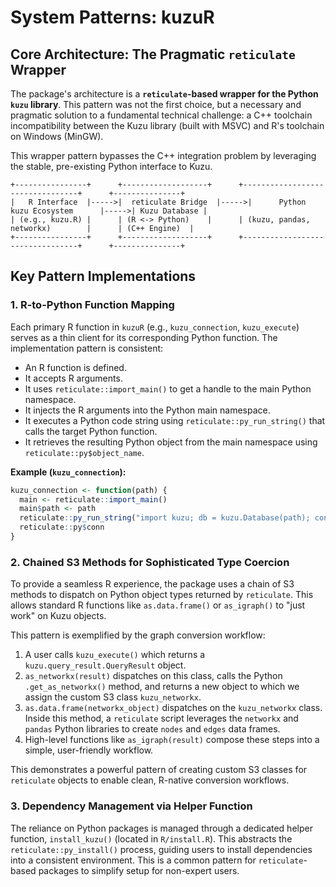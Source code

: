 # System Patterns: kuzuR

## Core Architecture: The Pragmatic `reticulate` Wrapper

The package's architecture is a **`reticulate`-based wrapper for the Python `kuzu` library**. This pattern was not the first choice, but a necessary and pragmatic solution to a fundamental technical challenge: a C++ toolchain incompatibility between the Kuzu library (built with MSVC) and R's toolchain on Windows (MinGW).

This wrapper pattern bypasses the C++ integration problem by leveraging the stable, pre-existing Python interface to Kuzu.

```
+----------------+      +-------------------+      +---------------------------------+      +---------------+
|   R Interface  |----->|  reticulate Bridge  |----->|      Python kuzu Ecosystem      |----->| Kuzu Database |
| (e.g., kuzu.R) |      | (R <-> Python)    |      | (kuzu, pandas, networkx)        |      | (C++ Engine)  |
+----------------+      +-------------------+      +---------------------------------+      +---------------+
```

## Key Pattern Implementations

### 1. R-to-Python Function Mapping

Each primary R function in `kuzuR` (e.g., `kuzu_connection`, `kuzu_execute`) serves as a thin client for its corresponding Python function. The implementation pattern is consistent:
-   An R function is defined.
-   It accepts R arguments.
-   It uses `reticulate::import_main()` to get a handle to the main Python namespace.
-   It injects the R arguments into the Python main namespace.
-   It executes a Python code string using `reticulate::py_run_string()` that calls the target Python function.
-   It retrieves the resulting Python object from the main namespace using `reticulate::py$object_name`.

**Example (`kuzu_connection`):**
```r
kuzu_connection <- function(path) {
  main <- reticulate::import_main()
  main$path <- path
  reticulate::py_run_string("import kuzu; db = kuzu.Database(path); conn = kuzu.Connection(db)", convert = FALSE)
  reticulate::py$conn
}
```

### 2. Chained S3 Methods for Sophisticated Type Coercion

To provide a seamless R experience, the package uses a chain of S3 methods to dispatch on Python object types returned by `reticulate`. This allows standard R functions like `as.data.frame()` or `as_igraph()` to "just work" on Kuzu objects.

This pattern is exemplified by the graph conversion workflow:
1.  A user calls `kuzu_execute()` which returns a `kuzu.query_result.QueryResult` object.
2.  `as_networkx(result)` dispatches on this class, calls the Python `.get_as_networkx()` method, and returns a new object to which we assign the custom S3 class `kuzu_networkx`.
3.  `as.data.frame(networkx_object)` dispatches on the `kuzu_networkx` class. Inside this method, a `reticulate` script leverages the `networkx` and `pandas` Python libraries to create `nodes` and `edges` data frames.
4.  High-level functions like `as_igraph(result)` compose these steps into a simple, user-friendly workflow.

This demonstrates a powerful pattern of creating custom S3 classes for `reticulate` objects to enable clean, R-native conversion workflows.

### 3. Dependency Management via Helper Function

The reliance on Python packages is managed through a dedicated helper function, `install_kuzu()` (located in `R/install.R`). This abstracts the `reticulate::py_install()` process, guiding users to install dependencies into a consistent environment. This is a common pattern for `reticulate`-based packages to simplify setup for non-expert users.
